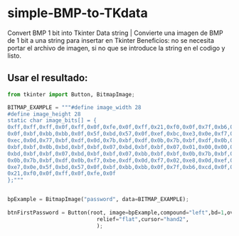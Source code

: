# simple-BMP-to-TKdata
Convert BMP 1 bit into Tkinter Data string | Convierte una imagen de BMP de 1 bit a una string para insertar en Tkinter
Beneficios: no se necesita portar el archivo de imagen, si no que se introduce la string en el codigo y listo.



## Usar el resultado:

``` Python
from tkinter import Button, BitmapImage;

BITMAP_EXAMPLE = """#define image_width 28
#define image_height 28
static char image_bits[] = {
0xff,0xff,0xff,0x0f,0xff,0x0f,0xfe,0x0f,0xff,0x21,0xf0,0x0f,0x7f,0xb6,0xcd,
0x0f,0xbf,0xbb,0xbb,0x0f,0x5f,0xbd,0x57,0x0f,0xef,0xbc,0xe3,0x0e,0xf7,0x02,
0xec,0x0d,0x77,0xbf,0xdf,0x0d,0x7b,0xbf,0xdf,0x0b,0x7b,0xbf,0xdf,0x0b,0xbb,
0xbf,0xbf,0x0b,0xbd,0xbf,0xbf,0x07,0xbd,0xbf,0xbf,0x07,0x01,0x00,0x00,0x00,
0xbd,0xbf,0xbf,0x07,0xbd,0xbf,0xbf,0x07,0xbb,0xbf,0xbf,0x0b,0x7b,0xbf,0xdf,
0x0b,0x7b,0xbf,0xdf,0x0b,0xf7,0xbe,0xdf,0x0d,0xf7,0x02,0xe8,0x0d,0xef,0xbc,
0xe7,0x0e,0x5f,0xbd,0x57,0x0f,0xbf,0xbb,0xbb,0x0f,0x7f,0xb6,0xcd,0x0f,0xff,
0x21,0xf0,0x0f,0xff,0x0f,0xfe,0x0f
};"""


bpExample = BitmapImage("password", data=BITMAP_EXAMPLE);
        
btnFirstPassword = Button(root, image=bpExample,compound="left",bd=1,overrelief="ridge",
                            relief="flat",cursor="hand2",
                            );
```

